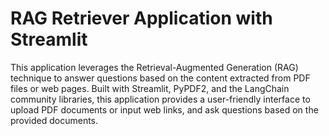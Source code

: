 # RAG Retriever Application with Streamlit
This application leverages the Retrieval-Augmented Generation (RAG) technique to answer questions based on the content extracted from PDF files or web pages. Built with Streamlit, PyPDF2, and the LangChain community libraries, this application provides a user-friendly interface to upload PDF documents or input web links, and ask questions based on the provided documents.



